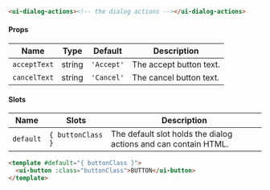 ```html
<ui-dialog-actions><!-- the dialog actions --></ui-dialog-actions>
```

#### Props

| Name         | Type   | Default    | Description             |
| ------------ | ------ | ---------- | ----------------------- |
| `acceptText` | string | `'Accept'` | The accept button text. |
| `cancelText` | string | `'Cancel'` | The cancel button text. |

#### Slots

| Name      | Slots             | Description                                                     |
| --------- | ----------------- | --------------------------------------------------------------- |
| `default` | `{ buttonClass }` | The default slot holds the dialog actions and can contain HTML. |

```html
<template #default="{ buttonClass }">
  <ui-button :class="buttonClass">BUTTON</ui-button>
</template>
```
